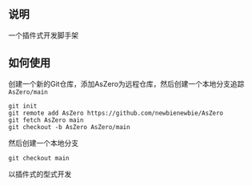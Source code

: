 ## 说明

一个插件式开发脚手架


## 如何使用


创建一个新的Git仓库，添加AsZero为远程仓库，然后创建一个本地分支追踪`AsZero/main`
```
git init
git remote add AsZero https://github.com/newbienewbie/AsZero
git fetch AsZero main
git checkout -b AsZero AsZero/main
```

然后创建一个本地分支
```
git checkout main
```

以插件式的型式开发